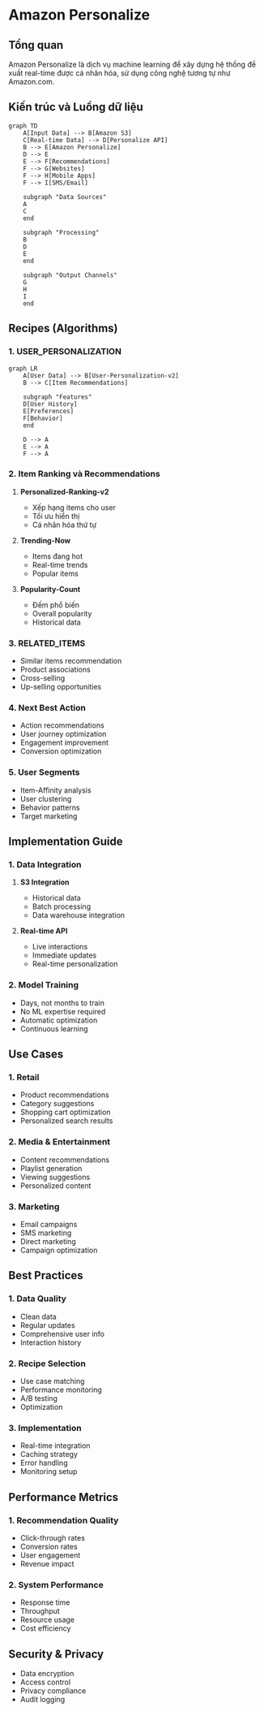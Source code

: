 # Amazon Personalize

## Tổng quan
Amazon Personalize là dịch vụ machine learning để xây dựng hệ thống đề xuất real-time được cá nhân hóa, sử dụng công nghệ tương tự như Amazon.com.

## Kiến trúc và Luồng dữ liệu

```mermaid
graph TD
    A[Input Data] --> B[Amazon S3]
    C[Real-time Data] --> D[Personalize API]
    B --> E[Amazon Personalize]
    D --> E
    E --> F[Recommendations]
    F --> G[Websites]
    F --> H[Mobile Apps]
    F --> I[SMS/Email]
    
    subgraph "Data Sources"
    A
    C
    end
    
    subgraph "Processing"
    B
    D
    E
    end
    
    subgraph "Output Channels"
    G
    H
    I
    end
```

## Recipes (Algorithms)

### 1. USER_PERSONALIZATION
```mermaid
graph LR
    A[User Data] --> B[User-Personalization-v2]
    B --> C[Item Recommendations]
    
    subgraph "Features"
    D[User History]
    E[Preferences]
    F[Behavior]
    end
    
    D --> A
    E --> A
    F --> A
```

### 2. Item Ranking và Recommendations
1. **Personalized-Ranking-v2**
   - Xếp hạng items cho user
   - Tối ưu hiển thị
   - Cá nhân hóa thứ tự

2. **Trending-Now**
   - Items đang hot
   - Real-time trends
   - Popular items

3. **Popularity-Count**
   - Đếm phổ biến
   - Overall popularity
   - Historical data

### 3. RELATED_ITEMS
- Similar items recommendation
- Product associations
- Cross-selling
- Up-selling opportunities

### 4. Next Best Action
- Action recommendations
- User journey optimization
- Engagement improvement
- Conversion optimization

### 5. User Segments
- Item-Affinity analysis
- User clustering
- Behavior patterns
- Target marketing

## Implementation Guide

### 1. Data Integration
1. **S3 Integration**
   - Historical data
   - Batch processing
   - Data warehouse integration

2. **Real-time API**
   - Live interactions
   - Immediate updates
   - Real-time personalization

### 2. Model Training
- Days, not months to train
- No ML expertise required
- Automatic optimization
- Continuous learning

## Use Cases

### 1. Retail
- Product recommendations
- Category suggestions
- Shopping cart optimization
- Personalized search results

### 2. Media & Entertainment
- Content recommendations
- Playlist generation
- Viewing suggestions
- Personalized content

### 3. Marketing
- Email campaigns
- SMS marketing
- Direct marketing
- Campaign optimization

## Best Practices

### 1. Data Quality
- Clean data
- Regular updates
- Comprehensive user info
- Interaction history

### 2. Recipe Selection
- Use case matching
- Performance monitoring
- A/B testing
- Optimization

### 3. Implementation
- Real-time integration
- Caching strategy
- Error handling
- Monitoring setup

## Performance Metrics

### 1. Recommendation Quality
- Click-through rates
- Conversion rates
- User engagement
- Revenue impact

### 2. System Performance
- Response time
- Throughput
- Resource usage
- Cost efficiency

## Security & Privacy
- Data encryption
- Access control
- Privacy compliance
- Audit logging